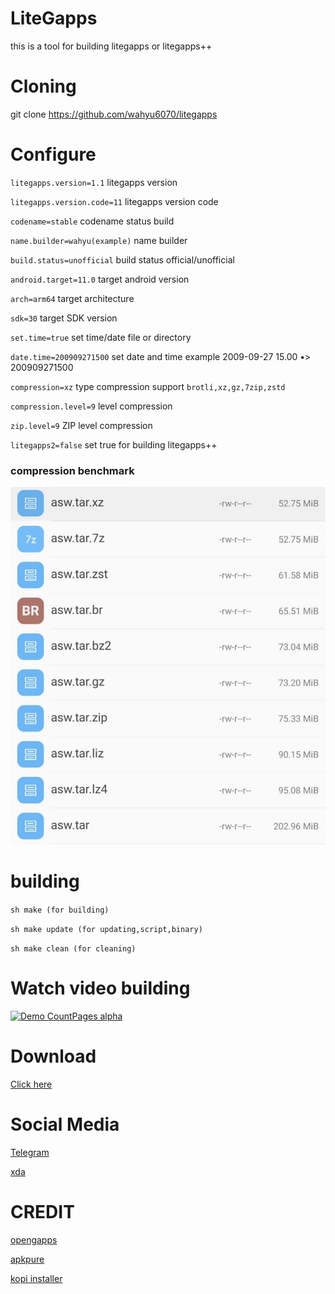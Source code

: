 # LiteGapps
this is a tool for building litegapps or litegapps++

# Cloning
git clone https://github.com/wahyu6070/litegapps
# Configure

`` litegapps.version=1.1 `` litegapps version
 
`` litegapps.version.code=11 `` litegapps version code
 
`` codename=stable `` codename status build
 
`` name.builder=wahyu(example) `` name builder
 
`` build.status=unofficial `` build status official/unofficial
 
`` android.target=11.0 `` target android version
 
`` arch=arm64 `` target architecture
 
`` sdk=30 `` target SDK version
 
`` set.time=true `` set time/date file or directory
 
`` date.time=200909271500 `` set date and time example 2009-09-27 15.00 •> 200909271500
 
`` compression=xz `` type compression support ``brotli,xz,gz,7zip,zstd``
 
`` compression.level=9 `` level compression
 
`` zip.level=9 `` ZIP level compression
 
`` litegapps2=false `` set true for building litegapps++


### compression benchmark
![Benchmark](/etc/images/compres_lvl.jpg?raw=true "benchmark compression")
# building
``
sh make (for building)
``
 
``
sh make update (for updating,script,binary)
``
 
``
sh make clean (for cleaning)
``

# Watch video building
[![Demo CountPages alpha](https://share.gifyoutube.com/KzB6Gb.gif)](https://www.youtube.com/watch?v=ek1j272iAmc)
# Download
[Click here](https://wahyu6070.github.io/litegapps)
# Social Media
[Telegram](https://t.me/litegapps)
 
[xda](https://forum.xda-developers.com/t/litegapps-systemless.4146013/)
# CREDIT
[opengapps](https://opengapps.org/)
 
[apkpure](https://apkpure.com/)
 
[kopi installer](https://github.com/wahyu6070/Kopi-installer)
 
